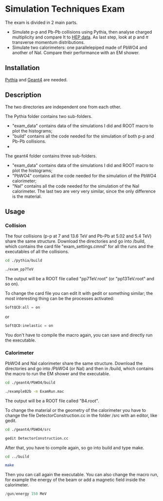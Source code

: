 # Simulation Techniques Exam

The exam is divided in 2 main parts.
- Simulate p-p and Pb-Pb collisions using Pythia, then analyse charged multiplicity and compare It to [HEP data](https://www.hepdata.net/record/ins1614477). As last step, look at p and $\pi$ transverse momentum distributions.
- Simulate two calorimeters: one parallelepiped made of PbWO4 and another of NaI. Compare their performance with an EM shower.

## Installation

[Pythia](https://www.pythia.org) and [Geant4](https://geant4.web.cern.ch/download/11.1.1.html) are needed.

## Description

The two directories are independent one from each other.

The Pythia folder contains two sub-folders.
- "exam_data" contains data of the simulations I did and ROOT macro to plot the histograms;
- "build" contains all the code needed for the simulation of both p-p and Pb-Pb collisions.
- 
The geant4 folder contains three sub-folders.
- "exam_data" contains data of the simulations I did and ROOT macro to plot the histograms;
- "PbWO4" contains all the code needed for the simulation of the PbWO4 calorimeter;
- "NaI" contains all the code needed for the simulation of the NaI calorimeter.
The last two are very very similar, since the only difference is the material.

## Usage

### Collision

The four collisions (p-p at 7 and 13.6 TeV and Pb-Pb at 5.02 and 5.4 TeV) share the same structure.
Download the directories and go into /build, which contains the card file "exam_settings.cmnd" for all the runs and the executables of all the collisions.
```bash
cd ./pythia/build
```

```bash
./exam_pp7TeV
```
The output will be a ROOT file called "pp7TeV.root" (or "pp13TeV.root" and so on).

To change the card file you can edit It with gedit or something similar; the most interesting thing can be the processes activated:
```C++
SoftQCD:all = on
```
or
```C++
SoftQCD:inelastic = on
```
You don't have to compile the macro again, you can save and directly run the executable.

### Calorimeter

PbWO4 and NaI calorimeter share the same structure.
Download the directories and go into /PbWO4 (or NaI) and then in /build, which contains the macro to run the EM shower and the executable.
```bash
cd ./geant4/PbWO4/build
```

```bash
./exampleB2b -m ExamRun.mac
```
The output will be a ROOT file called "B4.root".

To change the material or the geometry of the calorimeter you have to change the file DetectorConstruction.cc in the folder /src with an editor, like gedit.
```bash
cd ./geant4/PbWO4/src

gedit DetectorConstruction.cc
```
After that, you have to compile again, so go into build and type make.

```bash
cd ../build

make
```
Then you can call again the executable.
You can also change the macro run, for example the energy of the beam or add a magnetic field inside the calorimeter.

```C++
/gun/energy 150 MeV

```
